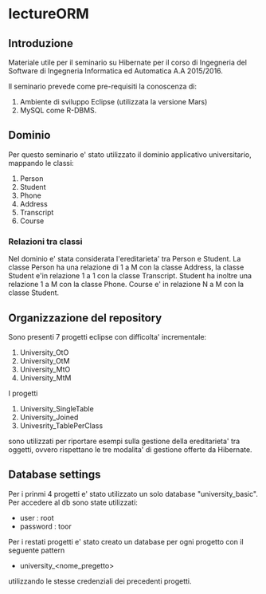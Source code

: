 # lectureORM

## Introduzione
Materiale utile per il seminario su Hibernate per il corso di Ingegneria del Software di Ingegneria Informatica ed Automatica A.A 2015/2016.

Il seminario prevede come pre-requisiti la conoscenza di:

1. Ambiente di sviluppo Eclipse (utilizzata la versione Mars)
2. MySQL come R-DBMS.

## Dominio
Per questo seminario e' stato utilizzato il dominio applicativo universitario, mappando le classi:

1. Person
2. Student
3. Phone
4. Address
5. Transcript
6. Course

### Relazioni tra classi
Nel dominio e' stata considerata l'ereditarieta' tra Person e Student. La classe Person ha una relazione di 1 a M con la classe Address, la classe Student e'in relazione 1 a 1 con la classe Transcript. Student ha inoltre una relazione 1 a M con la classe Phone. Course e' in relazione N a M con la classe Student.

## Organizzazione del repository
Sono presenti 7 progetti eclipse con difficolta' incrementale:

1. University_OtO
2. University_OtM
3. University_MtO
4. University_MtM

I progetti 

1. University_SingleTable
2. University_Joined
3. Univesrity_TablePerClass

sono utilizzati per riportare esempi sulla gestione della ereditarieta' tra oggetti, ovvero rispettano le tre modalita' di gestione offerte da Hibernate.

## Database settings
Per i prinmi 4 progetti e' stato utilizzato un solo database "university_basic". Per accedere al db sono state utilizzati:

- user : root
- password : toor

Per i restati progetti e' stato creato un database per ogni progetto con il seguente pattern

- university_\<nome_pregetto\>

utilizzando le stesse credenziali dei precedenti progetti.
